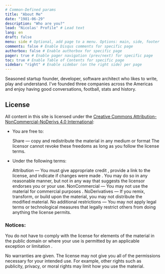 ```yaml
---
# Common-Defined params
title: "About Me"
date: "1981-06-29"
description: "Who are you?"
lead: "Nicolas' Profile" # Lead text
lang: en
draft: false
menu: side # Optional, add page to a menu. Options: main, side, footer
comments: false # Enable Disqus comments for specific page
authorbox: false # Enable authorbox for specific page
pager: true # Enable pager navigation (prev/next) for specific page
toc: true # Enable Table of Contents for specific page
sidebar: "right" # Enable sidebar (on the right side) per page
---
```


Seasoned startup founder, developer, software architect who likes to write, play and understand. I’ve founded three companies across the Americas and enjoy having good conversations, football, stats and history. 

<!--more-->

## License

All content in this site is licensed under the [Creative Commons Attribution-NonCommercial-NoDerivs 4.0 International](https://creativecommons.org/licenses/by-nc-nd/4.0/):


- You are free to:

    Share — copy and redistribute the material in any medium or format
    The licensor cannot revoke these freedoms as long as you follow the license terms.

- Under the following terms:

    Attribution — You must give appropriate credit , provide a link to the license, and indicate if changes were made . You may do so in any reasonable manner, but not in any way that suggests the licensor endorses you or your use.
    NonCommercial — You may not use the material for commercial purposes .
    NoDerivatives — If you remix, transform, or build upon the material, you may not distribute the modified material.
    No additional restrictions — You may not apply legal terms or technological measures that legally restrict others from doing anything the license permits.

### Notices:

You do not have to comply with the license for elements of the material in the public domain or where your use is permitted by an applicable exception or limitation .

No warranties are given. The license may not give you all of the permissions necessary for your intended use. For example, other rights such as publicity, privacy, or moral rights may limit how you use the material.

